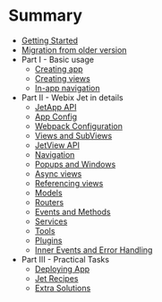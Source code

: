 # Summary

* [Getting Started](start.md)
* [Migration from older version](migration.md)
* Part I - Basic usage
  * [Creating app](basic/app.md)
  * [Creating views](basic/views.md)
  * [In-app navigation](basic/navigation.md)
* Part II - Webix Jet in details
  * [JetApp API](details/app.md)
  * [App Config](details/app_config.md)
  * [Webpack Configuration](details/webpackconfig.md)
  * [Views and SubViews](details/subviews.md)
  * [JetView API](details/views.md)
  * [Navigation](details/navigation.md)
  * [Popups and Windows](details/popups.md)
  * [Async views](details/async.md)
  * [Referencing views](details/referencing.md)
  * [Models](details/models.md)
  * [Routers](details/routers.md)
  * [Events and Methods](details/events.md)
  * [Services](details/services.md)
  * [Tools](details/tools.md)
  * [Plugins](details/plugins.md)
  * [Inner Events and Error Handling](details/inner_events.md)
* Part III - Practical Tasks
  * [Deploying App](practice/deploy.md)
  * [Jet Recipes](practice/recipes.md)
  * [Extra Solutions](practice/unrecommended.md)
